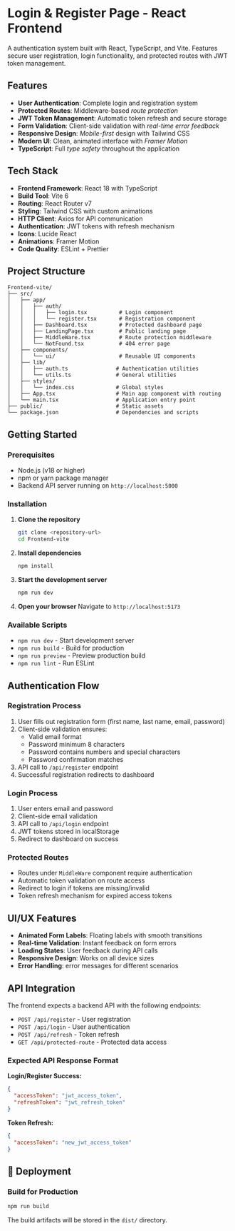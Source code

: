 # Login & Register Page - React Frontend

A authentication system built with React, TypeScript, and Vite. Features secure user registration, login functionality, and protected routes with JWT token management.

## Features

- **User Authentication**: Complete login and registration system
- **Protected Routes**: Middleware-based *route protection*
- **JWT Token Management**: Automatic token refresh and secure storage
- **Form Validation**: Client-side validation with *real-time error feedback*
- **Responsive Design**: *Mobile-first* design with Tailwind CSS
- **Modern UI**: Clean, animated interface with *Framer Motion*
- **TypeScript**: Full *type safety* throughout the application

## Tech Stack

- **Frontend Framework**: React 18 with TypeScript
- **Build Tool**: Vite 6
- **Routing**: React Router v7
- **Styling**: Tailwind CSS with custom animations
- **HTTP Client**: Axios for API communication
- **Authentication**: JWT tokens with refresh mechanism
- **Icons**: Lucide React
- **Animations**: Framer Motion
- **Code Quality**: ESLint + Prettier

## Project Structure

```
Frontend-vite/
├── src/
│   ├── app/
│   │   ├── auth/
│   │   │   ├── login.tsx          # Login component
│   │   │   └── register.tsx       # Registration component
│   │   ├── Dashboard.tsx          # Protected dashboard page
│   │   ├── LandingPage.tsx        # Public landing page
│   │   ├── MiddleWare.tsx         # Route protection middleware
│   │   └── NotFound.tsx           # 404 error page
│   ├── components/
│   │   └── ui/                    # Reusable UI components
│   ├── lib/
│   │   ├── auth.ts               # Authentication utilities
│   │   └── utils.ts              # General utilities
│   ├── styles/
│   │   └── index.css             # Global styles
│   ├── App.tsx                   # Main app component with routing
│   └── main.tsx                  # Application entry point
├── public/                       # Static assets
└── package.json                  # Dependencies and scripts
```

## Getting Started

### Prerequisites

- Node.js (v18 or higher)
- npm or yarn package manager
- Backend API server running on `http://localhost:5000`

### Installation

1. **Clone the repository**
   ```bash
   git clone <repository-url>
   cd Frontend-vite
   ```

2. **Install dependencies**
   ```bash
   npm install
   ```

3. **Start the development server**
   ```bash
   npm run dev
   ```

4. **Open your browser**
   Navigate to `http://localhost:5173`

### Available Scripts

- `npm run dev` - Start development server
- `npm run build` - Build for production
- `npm run preview` - Preview production build
- `npm run lint` - Run ESLint

## Authentication Flow

### Registration Process
1. User fills out registration form (first name, last name, email, password)
2. Client-side validation ensures:
   - Valid email format
   - Password minimum 8 characters
   - Password contains numbers and special characters
   - Password confirmation matches
3. API call to `/api/register` endpoint
4. Successful registration redirects to dashboard

### Login Process
1. User enters email and password
2. Client-side email validation
3. API call to `/api/login` endpoint
4. JWT tokens stored in localStorage
5. Redirect to dashboard on success

### Protected Routes
- Routes under `MiddleWare` component require authentication
- Automatic token validation on route access
- Redirect to login if tokens are missing/invalid
- Token refresh mechanism for expired access tokens

## UI/UX Features

- **Animated Form Labels**: Floating labels with smooth transitions
- **Real-time Validation**: Instant feedback on form errors
- **Loading States**: User feedback during API calls
- **Responsive Design**: Works  on all device sizes
- **Error Handling**: error messages for different scenarios

## API Integration

The frontend expects a backend API with the following endpoints:

- `POST /api/register` - User registration
- `POST /api/login` - User authentication
- `POST /api/refresh` - Token refresh
- `GET /api/protected-route` - Protected data access

### Expected API Response Format

**Login/Register Success:**
```json
{
  "accessToken": "jwt_access_token",
  "refreshToken": "jwt_refresh_token"
}
```

**Token Refresh:**
```json
{
  "accessToken": "new_jwt_access_token"
}
```

## 🚀 Deployment

### Build for Production

```bash
npm run build
```

The build artifacts will be stored in the `dist/` directory.


